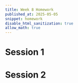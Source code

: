 ```yaml
---
title: Week 8 Homework
published_at: 2025-05-05
snippet: homework
disable_html_sanitization: true
allow_math: true
---
```


# Session 1


# Session 2
